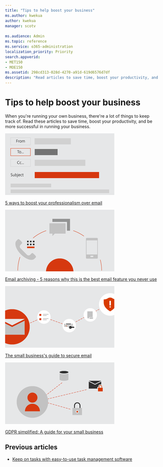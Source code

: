 ```yaml
---
title: "Tips to help boost your business"
ms.author: kwekua
author: kwekua
manager: scotv

ms.audience: Admin
ms.topic: reference
ms.service: o365-administration
localization_priority: Priority
search.appverid:
- MET150
- MOE150
ms.assetid: 298cd313-028d-4270-a91d-619d6576d7df
description: "Read articles to save time, boost your productivity, and be more successful in running your business."
---
```


# Tips to help boost your business

When you're running your own business, there're a lot of things to keep track of. Read these articles to save time, boost your productivity, and be more successful in running your business.
  
[![Conceptual art image](../media/8b3ea2b0-e7e9-4547-813a-33babed3bb84.png)](https://support.office.com/article/e9da47c4-9b89-4b49-b945-a204aeea6726.aspx)
  
[5 ways to boost your professionalism over email](https://go.microsoft.com/fwlink/?linkid=2004110)
  
[![conceptual art image](../media/62aab056-ddd0-4328-847e-2bbbf7d04dac.png)](https://support.office.com/article/10f1fa35-f33a-4cb7-838c-a7f3e6228b20.aspx)
  
[Email archiving - 5 reasons why this is the best email feature you never use](https://go.microsoft.com/fwlink/?linkid=2004110)
  
[![Conceptual art image](../media/b8dd07bd-d380-4c89-a768-4727fd8d6de4.png)](https://support.office.com/article/c6c261e3-d50a-43a6-816f-35fe1e53acc6.aspx)
  
[The small business's guide to secure email](https://go.microsoft.com/fwlink/?linkid=864494)
  
[![Conceptual art image](../media/d27bf69c-3bab-4b6f-8490-6ac7c1edc761.png)](https://support.office.com/article/cc0e480f-973e-4412-a27b-8a52108d6d51.aspx)
  
[GDPR simplified: A guide for your small business](../security-and-compliance/gdpr-compliance.md)
  
## Previous articles

- [Keep on tasks with easy-to-use task management software](https://go.microsoft.com/fwlink/?linkid=2004110)
    

